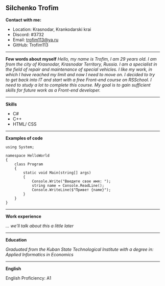**Silchenko Trofim**
----
**Contact with me:**

* Location: Krasnodar, Krankodarski krai
* Discord: #3732
* Email: trofim113@ya.ru
* GitHub: Trofim113

----
**Few words about myself**
*Hello, my name is Trofim, I am 29 years old. I am from the city of Krasnodar, Krasnodar Territory, Russia. I am a specialist in the field of repair and maintenance of special vehicles. I like my work, in which I have reached my limit and now I need to move on. I decided to try to get back into IT and start with a free Front-end course on RSSchool. I need to study a lot to complete this course. My goal is to gain sufficient skills for future work as a Front-end developer.*

----
**Skills**
* C#
* C++
* HTML/ CSS

----
**Examples of code**

```
using System;
 
namespace HelloWorld
{
    class Program
    {
        static void Main(string[] args)
        {
            Console.Write("Введите свое имя: ");
            string name = Console.ReadLine();
            Console.WriteLine($"Привет {name}");   
        }
    }
}
```
----
**Work experience**

*... we'll talk about this a little later*

----
**Education**

*Graduated from the Kuban State Technological Institute with a degree in: Applied Informatics in Economics*

----
**English**

English Proficiency: A1
